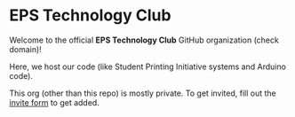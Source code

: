 # EPS Technology Club
Welcome to the official <b>EPS Technology Club</b> GitHub organization (check domain)!

Here, we host our code (like Student Printing Initiative systems and Arduino code).

This org (other than this repo) is mostly private. To get invited, fill out the [invite form](https://forms.cloud.microsoft/r/TdU1Zi98nc) to get added.
